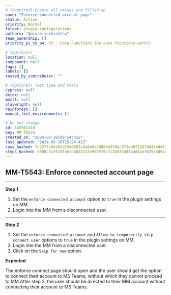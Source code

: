 ```yaml
---
# (Required) Ensure all values are filled up
name: "Enforce connected account page"
status: Active
priority: Normal
folder: plugin-configurations
authors: "@arush-vashishtha"
team_ownership: []
priority_p1_to_p4: P2 - Core Functions (Do core functions work?)

# (Optional)
location: null
component: null
tags: []
labels: []
tested_by_contributor: ""

# (Optional) Test type and tools
cypress: null
detox: null
mmctl: null
playwright: null
rainforest: []
manual_test_environments: []

# Do not change
id: 145561318
key: MM-T5543
created_on: "2024-03-18T09:54:42Z"
last_updated: "2024-03-18T15:24:41Z"
case_hashed: 7c2375cb5a92d23d0567a2a6e6d4088de878ecd71eb873207a943eddf3ae739c4d9e851c1806d1c05f47ba06038850f3
steps_hashed: d500cd1e523f4ecbb8322a1e9919f6cf133d33481a4d4aef6257489a42ff4872a16b396c3ecd1fd050e302bd3d60586a
---
```


<!-- (Auto-generated) Based on frontmatter's "key" and "name" -->

## MM-T5543: Enforce connected account page

---

**Step 1**

1. Set the `enforce connected account` option to `true` in the plugin settings on MM.
2. Login into the MM from a disconnected user.

---

**Step 2**

1. Set the `enforce connected account` and `Allow to temporarily skip connect user` options to `true` in the plugin settings on MM.
2. Login into the MM from a disconnected user.
3. Click on the `Skip for now` option.

**Expected**

The enforce connect page should open and the user should get the option to connect their account to MS Teams, without which they cannot proceed to MM.After step 2, the user should be directed to their MM account without connecting their account to MS Teams.
